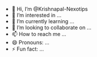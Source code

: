 - 👋 Hi, I’m @Krishnapal-Nexotips
- 👀 I’m interested in ...
- 🌱 I’m currently learning ...
- 💞️ I’m looking to collaborate on ...
- 📫 How to reach me ...
- 😄 Pronouns: ...
- ⚡ Fun fact: ...

<!---
Krishnapal-Nexotips/Krishnapal-Nexotips is a ✨ special ✨ repository because its `README.md` (this file) appears on your GitHub profile.
You can click the Preview link to take a look at your changes.
--->
